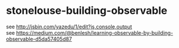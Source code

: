 # stonelouse-building-observable

see 
http://jsbin.com/yazedu/1/edit?js,console,output  
see https://medium.com/@benlesh/learning-observable-by-building-observable-d5da57405d87
